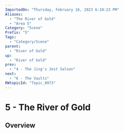 ```yaml
---
ImportedOn: "Thursday, February 16, 2023 6:10:23 PM"
Aliases:
  - "The River of Gold"
  - "Area 5"
Category: "Scene"
Prefix: "5"
Tags:
  - "Category/Scene"
parent:
  - "River of Gold"
up:
  - "River of Gold"
prev:
  - "4 - The Jing's Jest Saloon"
next:
  - "6 - The Vaults"
RWtopicId: "Topic_8973"
---
```

# 5 - The River of Gold
## Overview
